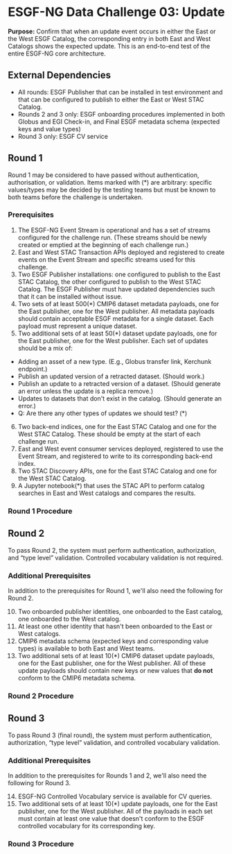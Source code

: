 # ESGF-NG Data Challenge 03: Update

**Purpose:** Confirm that when an update event occurs in either the East or the West ESGF Catalog, the corresponding entry in both East and West Catalogs shows the expected update. This is an end-to-end test of the entire ESGF-NG core architecture.

## External Dependencies

* All rounds: ESGF Publisher that can be installed in test environment and that can be configured to publish to either the East or West STAC Catalog.
* Rounds 2 and 3 only: ESGF onboarding procedures implemented in both Globus and EGI Check-in, and Final ESGF metadata schema (expected keys and value types)
* Round 3 only: ESGF CV service

## Round 1

Round 1 may be considered to have passed without authentication, authorisation, or validation. Items marked with (*) are arbitrary: specific values/types may be decided by the testing teams but must be known to both teams before the challenge is undertaken.

### Prerequisites

1. The ESGF-NG Event Stream is operational and has a set of streams configured for the challenge run. (These streams should be newly created or emptied at the beginning of each challenge run.)
2. East and West STAC Transaction APIs deployed and registered to create events on the Event Stream and specific streams used for this challenge.
3. Two ESGF Publisher installations: one configured to publish to the East STAC Catalog, the other configured to publish to the West STAC Catalog. The ESGF Publisher must have updated dependencies such that it can be installed without issue.
4. Two sets of at least 500(*) CMIP6 dataset metadata payloads, one for the East publisher, one for the West publisher. All metadata payloads should contain acceptable ESGF metadata for a single dataset. Each payload must represent a unique dataset.
5. Two additional sets of at least 50(\*) dataset update payloads, one for the East publisher, one for the West publisher. Each set of updates should be a mix of:
  * Adding an asset of a new type. (E.g., Globus transfer link, Kerchunk endpoint.)
  * Publish an updated version of a retracted dataset. (Should work.)
  * Publish an update to a retracted version of a dataset. (Should generate an error unless the update is a replica remove.)
  * Updates to datasets that don't exist in the catalog. (Should generate an error.)
  * Q: Are there any other types of updates we should test? (\*)
6. Two back-end indices, one for the East STAC Catalog and one for the West STAC Catalog. These should be empty at the start of each challenge run.
7. East and West event consumer services deployed, registered to use the Event Stream, and registered to write to its corresponding back-end index.
8. Two STAC Discovery APIs, one for the East STAC Catalog and one for the West STAC Catalog.
9. A Jupyter notebook(*) that uses the STAC API to perform catalog searches in East and West catalogs and compares the results.

### Round 1 Procedure

## Round 2

To pass Round 2, the system must perform authentication, authorization, and “type level” validation. Controlled vocabulary validation is not required.

### Additional Prerequisites

In addition to the prerequisites for Round 1, we'll also need the following for Round 2.

10. Two onboarded publisher identities, one onboarded to the East catalog, one onboarded to the West catalog.
11. At least one other identity that hasn't been onboarded to the East or West catalogs.
12. CMIP6 metadata schema (expected keys and corresponding value types) is available to both East and West teams.
13. Two additional sets of at least 10(\*) CMIP6 dataset update payloads, one for the East publisher, one for the West publisher. All of these update payloads should contain new keys or new values that **do not** conform to the CMIP6 metadata schema.

### Round 2 Procedure

## Round 3

To pass Round 3 (final round), the system must perform authentication, authorization, “type level” validation, and controlled vocabulary validation.

### Additional Prerequisites

In addition to the prerequisites for Rounds 1 and 2, we'll also need the following for Round 3.

14. ESGF-NG Controlled Vocabulary service is available for CV queries.
15. Two additional sets of at least 10(\*) update payloads, one for the East publisher, one for the West publisher. All of the payloads in each set must contain at least one value that doesn't conform to the ESGF controlled vocabulary for its corresponding key.

### Round 3 Procedure
